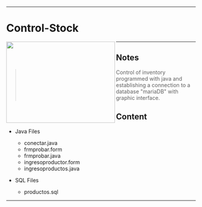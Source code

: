 
_ _ _
# Control-Stock
<img align="left" width="289" height="216" src="https://static.wixstatic.com/media/2a137c_445bb5c8b28a4741ab6776cbed4c3300.png">

_ _ _
## Notes
> Control of inventory programmed with java and establishing a connection to a database "mariaDB" with graphic interface.




##  Content
* Java Files 
  * conectar.java
  * frmprobar.form
  * frmprobar.java
  * ingresoproductor.form
  * ingresoproductos.java
  
* SQL Files
  * productos.sql
_  _ _
